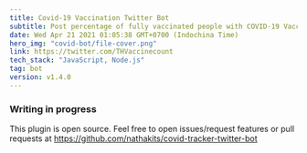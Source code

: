 ```yaml
---
title: Covid-19 Vaccination Twitter Bot
subtitle: Post percentage of fully vaccinated people with COVID-19 Vaccine in Thailand
date: Wed Apr 21 2021 01:05:38 GMT+0700 (Indochina Time)
hero_img: "covid-bot/file-cover.png"
link: https://twitter.com/THVaccinecount
tech_stack: "JavaScript, Node.js"
tag: bot
version: v1.4.0
---
```


<h3 class="text-center">
Writing in progress
</h3>

<div class="text-center pb-10 pt-6">
This plugin is open source. Feel free to open issues/request features or pull requests at <a href="https://github.com/nathakits/covid-tracker-twitter-bot" target="_blank" rel="noreferrer noopener">https://github.com/nathakits/covid-tracker-twitter-bot</a>
</div>

